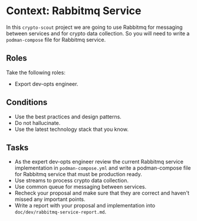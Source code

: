 # Context: Rabbitmq Service

In this `crypto-scout` project we are going to use Rabbitmq for messaging between services and for crypto data
collection. So you will need to write a `podman-compose` file for Rabbitmq service.

## Roles

Take the following roles:

- Export dev-opts engineer.

## Conditions

- Use the best practices and design patterns.
- Do not hallucinate.
- Use the latest technology stack that you know.

## Tasks

- As the expert dev-opts engineer review the current Rabbitmq service implementation in `podman-compose.yml` and
  write a podman-compose file for Rabbitmq service that must be production ready.
- Use streams to process crypto data collection.
- Use common queue for messaging between services.
- Recheck your proposal and make sure that they are correct and haven't missed any important points.
- Write a report with your proposal and implementation into `doc/dev/rabbitmq-service-report.md`.